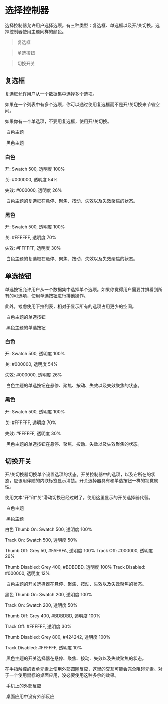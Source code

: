 # 选择控制器
选择控制器允许用户选择选项。有三种类型：复选框、单选框以及开/关切换。选择控制器使用主题同样的颜色。

> 复选框

> 单选按钮

> 切换开关

## 复选框
复选框允许用户从一个数据集中选择多个选项。

如果在一个列表中有多个选项，你可以通过使用复选框而不是开/关切换来节省空间。

如果你有一个单选项，不要用复选框，使用开/关切换。

![]()
白色主题

![]()
黑色主题

### 白色
开: Swatch 500, 透明度 100%

关: #000000, 透明度 54%

失效: #000000, 透明度 26%

![]()
白色主题的复选框在悬停、聚焦、按动、失效以及失效聚焦的状态。

### 黑色
开: Swatch 500, 透明度 100%

关: #FFFFFF, 透明度 70%

失效: #FFFFFF, 透明度 30%

![]()
白色主题的复选框在悬停、聚焦、按动、失效以及失效聚焦的状态。

## 单选按钮
单选按钮允许用户从一个数据集中选择单个选项。如果你觉得用户需要并排看到所有的可选项，使用单选按钮进行排他操作。

此外，考虑使用下拉列表，相对于显示所有的选项占用更少的空间。

![]()
白色主题的单选按钮

![]()
黑色主题的单选按钮

### 白色
开: Swatch 500, 透明度 100%

关: #000000, 透明度 54%

失效: #000000, 透明度 26%

![]()
白色主题的单选按钮在悬停、聚焦、按动、失效以及失效聚焦的状态。

### 黑色
开: Swatch 500, 透明度 100%

关: #FFFFFF, 透明度 70%

失效: #FFFFFF, 透明度 30%

![]()
黑色主题的单选按钮在悬停、聚焦、按动、失效以及失效聚焦的状态。


## 切换开关
开/关切换器切换单个设置选项的状态。开关控制器中的选项，以及它所在的状态，应该用伴随的内联标签显示清楚。开关选择器具有和单选按钮一样的视觉属性。

使用文本“开”和“关”滑动切换已经过时了。使用这里显示的开关选择器代替。

![]()
白色主题

![]()
黑色主题

白色
Thumb On: Swatch 500, 透明度 100%

Track On: Swatch 500, 透明度 50%


Thumb Off: Grey 50, #FAFAFA, 透明度 100%
Track Off: #000000, 透明度 26%

Thumb Disabled: Grey 400, #BDBDBD, 透明度 100%
Track Disabled: #000000, 透明度 12%

![]()
白色主题的开关选择器在悬停、聚焦、按动、失效以及失效聚焦的状态。

黑色
Thumb On: Swatch 200, 透明度 100%

Track On: Swatch 200, 透明度 50%

Thumb Off: Grey 400, #BDBDBD, 透明度 100%

Track Off: #FFFFFF, 透明度 30%

Thumb Disabled: Grey 800, #424242, 透明度 100%

Track Disabled: #FFFFFF, 透明度 10%

![]()
黑色主题的开关选择器在悬停、聚焦、按动、失效以及失效聚焦的状态。

在手指触控的表单元素上使用外部圆圈反应，这里的交互可能会完全阻碍元素。对于一个使用鼠标的桌面应用，没必要使用这种多余的效果。

![]()
手机上的外部反应

![]()
桌面应用中没有外部反应

